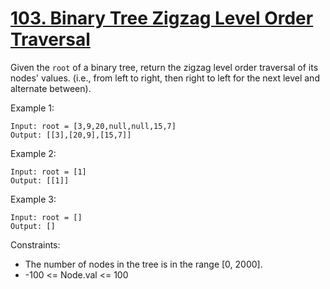 # [103. Binary Tree Zigzag Level Order Traversal](https://leetcode.com/problems/binary-tree-zigzag-level-order-traversal/)

Given the `root` of a binary tree, return the zigzag level order traversal of its nodes' values. (i.e., from left to right, then right to left for the next level and alternate between).

 

Example 1:

    Input: root = [3,9,20,null,null,15,7]
    Output: [[3],[20,9],[15,7]]
    
Example 2:

    Input: root = [1]
    Output: [[1]]

Example 3:

    Input: root = []
    Output: []
 

Constraints:

* The number of nodes in the tree is in the range [0, 2000].
* -100 <= Node.val <= 100